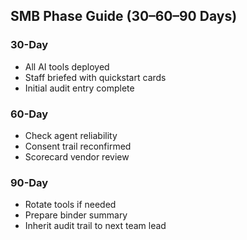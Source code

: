 ## SMB Phase Guide (30–60–90 Days)

### 30-Day
- All AI tools deployed  
- Staff briefed with quickstart cards  
- Initial audit entry complete

### 60-Day
- Check agent reliability  
- Consent trail reconfirmed  
- Scorecard vendor review

### 90-Day
- Rotate tools if needed  
- Prepare binder summary  
- Inherit audit trail to next team lead
